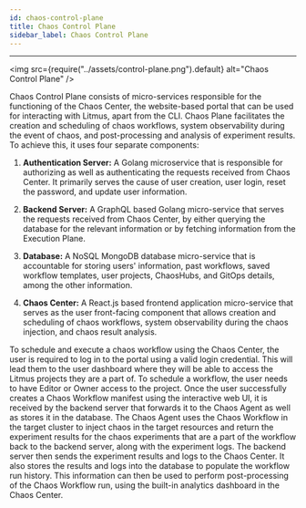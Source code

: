```yaml
---
id: chaos-control-plane
title: Chaos Control Plane
sidebar_label: Chaos Control Plane
---
```


---

<img src={require("../assets/control-plane.png").default} alt="Chaos Control Plane" />

Chaos Control Plane consists of micro-services responsible for the functioning of the Chaos Center, the website-based portal that can be used for interacting with Litmus, apart from the CLI. Chaos Plane facilitates the creation and scheduling of chaos workflows, system observability during the event of chaos, and post-processing and analysis of experiment results. To achieve this, it uses four separate components:

1. **Authentication Server:** A Golang microservice that is responsible for authorizing as well as authenticating the requests received from Chaos Center. It primarily serves the cause of user creation, user login, reset the password, and update user information.

2. **Backend Server:** A GraphQL based Golang micro-service that serves the requests received from Chaos Center, by either querying the database for the relevant information or by fetching information from the Execution Plane.

3. **Database:** A NoSQL MongoDB database micro-service that is accountable for storing users' information, past workflows, saved workflow templates, user projects, ChaosHubs, and GitOps details, among the other information.

4. **Chaos Center:** A React.js based frontend application micro-service that serves as the user front-facing component that allows creation and scheduling of chaos workflows, system observability during the chaos injection, and chaos result analysis.  

To schedule and execute a chaos workflow using the Chaos Center, the user is required to log in to the portal using a valid login credential. This will lead them to the user dashboard where they will be able to access the Litmus projects they are a part of. To schedule a workflow, the user needs to have Editor or Owner access to the project. Once the user successfully creates a Chaos Workflow manifest using the interactive web UI, it is received by the backend server that forwards it to the Chaos Agent as well as stores it in the database. The Chaos Agent uses the Chaos Workflow in the target cluster to inject chaos in the target resources and return the experiment results for the chaos experiments that are a part of the workflow back to the backend server, along with the experiment logs. The backend server then sends the experiment results and logs to the Chaos Center. It also stores the results and logs into the database to populate the workflow run history. This information can then be used to perform post-processing of the Chaos Workflow run, using the built-in analytics dashboard in the Chaos Center.
